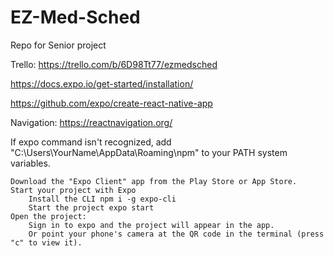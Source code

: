 # EZ-Med-Sched
Repo for Senior project


Trello: https://trello.com/b/6D98Tt77/ezmedsched

https://docs.expo.io/get-started/installation/

https://github.com/expo/create-react-native-app

Navigation: https://reactnavigation.org/

If expo command isn't recognized, add "C:\Users\YourName\AppData\Roaming\npm" to your PATH system variables.

    Download the "Expo Client" app from the Play Store or App Store.
    Start your project with Expo
        Install the CLI npm i -g expo-cli
        Start the project expo start
    Open the project:
        Sign in to expo and the project will appear in the app.
        Or point your phone's camera at the QR code in the terminal (press "c" to view it).
        
        

        
